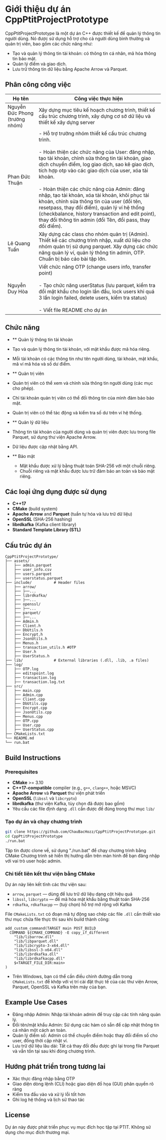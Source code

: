 # Giới thiệu dự án CppPtitProjectPrototype

CppPtitProjectPrototype là một dự án C++ được thiết kế để quản lý thông tin người dùng. Nó được sử dụng hỗ trợ cho cả người dùng bình thường và quản trị viên, bao gồm các chức năng như:
- Tạo và quản lý thông tin tài khoản: có thông tin cá nhân, mã hóa thông tin bảo mật.
- Quản lý điểm và giao dịch.
- Lưu trữ thông tin dữ liệu bằng Apache Arrow và Parquet.

## Phân công công việc
| Họ tên | Công việc thực hiện |
| --- | --- |
| Nguyễn Đức Phong (trưởng nhóm) | Xây dựng mục tiêu kế hoạch chương trình, thiết kế cấu trúc chương trình, xây dựng cơ sở dữ liệu và thiết kế xây dựng server |
| Phan Đức Thuận | \- Hỗ trợ trưởng nhóm thiết kế cấu trúc chương trình.<br><br>\- Hoàn thiện các chức năng của User: đăng nhập, tạo tài khoản, chỉnh sửa thông tin tài khoản, giao dịch chuyển điểm, log giao dịch, sao kê giao dịch, tích hợp otp vào các giao dịch của user, xóa tài khoản.<br><br>\- Hoàn thiện các chức năng của Admin: đăng nhập, tạo tài khoản, xóa tài khoản, khôi phục tài khoản, chỉnh sửa thông tin của user (đổi tên, resetpass, thay đổi điểm), quản lý ví hệ thống (checkbalance, history transaction and edit point), thay đổi thông tin admin (đổi Tên, đổi pass, thay đổi điểm). |
| Lê Quang Tuấn | Xây dựng các class cho nhóm quản trị (Admin). Thiết kế các chương trình nhập, xuất dữ liệu cho nhóm quản trị sử dụng parquet. Xây dựng các chức năng quản lý ví, quản lý thông tin admin, OTP. Chuẩn bị báo cáo bài tập lớn. |
| Nguyễn Duy Hòa | Viết chức năng OTP (change users info, transfer point)<br><br>\- Tạo chức năng userStatus (lưu parquet, kiểm tra đổi mật khẩu cho login lần đầu, lock users khi quá 3 lần login failed, delete users, kiểm tra status)<br><br>\- Viết file README cho dự án |
##  Chức năng

-  ** Quản lý thông tin tài khoản
  - Tạo và quản lý thông tin tài khoản, với mật khẩu được mã hóa riêng.
  - Mỗi tài khoản có các thông tin như tên người dùng, tài khoản, mật khẩu, mã ví mã hóa và số dư điểm.


-  ** Quản trị viên
  - Quản trị viên có thể xem và chỉnh sửa thông tin người dùng (các mục cho phép).
  - Chỉ tài khoản quản trị viên có thể đổi thông tin của mình đảm bảo bảo mật.
  - Quản trị viên có thể tác động và kiểm tra số dư trên ví hệ thống.

-  ** Quản lý dữ liệu
  - Thông tin tài khoản của người dùng và quản trị viên được lưu trong file Parquet, sử dụng thư viện Apache Arrow.
  - Dữ liệu được cập nhật bằng API.

- ** Bảo mật
  - Mật khẩu được xử lý bằng thuật toán SHA-256 với một chuỗi riêng.
  - Chuỗi riêng và mật khẩu được lưu trữ đảm bảo an toàn và bảo mật riêng.

##  Các loại ứng dụng được sử dụng

- **C++17**
- **CMake** (build system)
- **Apache Arrow** and **Parquet** (tuần tự hóa và lưu trữ dữ liệu)
- **OpenSSL** (SHA-256 hashing)
- **librdkafka** (Kafka client library)
- **Standard Template Library (STL)**

##  Cấu trúc dự án

```
CppPtitProjectPrototype/
├── assets/
│   ├── admin.parquet
│   ├── user_info.csv
│   ├── users.parquet
│   ├── userstatus.parquet
├── include/          # Header files
│   ├── arrow/
│   ├── ├──...
│   ├── librdkafka/
│   ├── ├──...
│   ├── openssl/
│   ├── ├──...
│   ├── parquet/
│   ├── ├──...
│   ├── Admin.h
│   ├── Client.h
│   ├── DbUtils.h
│   ├── Encrypt.h
│   ├── JsonUtils.h
│   ├── Menus.h
│   ├── transaction_utils.h #OTP
│   ├── User.h
│   ├── UserStatus.h  
├── lib/              # External libraries (.dll, .lib, .a files)
├── log/
│   ├── OTP.log
│   ├── editspoint.log
│   ├── transaction.log
│   ├── transaction.log.txt
├── src/
│   ├── main.cpp
│   ├── Admin.cpp
│   ├── Client.cpp
│   ├── DbUtils.cpp
│   ├── Encrypt.cpp
│   ├── JsonUtils.cpp
│   ├── Menus.cpp
│   ├── OTP.cpp
│   ├── User.cpp
│   ├── UserStatus.cpp  
├── CMakeLists.txt
└── README.md
└── run.bat
```

##  Build Instructions

### Prerequisites

- **CMake** >= 3.10
- **C++17-compatible** compiler (e.g., `g++`, `clang++`, hoặc MSVC)
- **Apache Arrow** và **Parquet** thư viện phát triển
- **OpenSSL** (`libssl` và `libcrypto`)
- **librdkafka** (thư viện Kafka, tùy chọn đã được bao gồm)
- Yêu cầu các file định dạng `.dll` cần được để đúng trong thư mục `lib/`

### Tạo dự án và chạy chương trình

```bash
git clone https://github.com/ChauBacHozz/CppPtitProjectPrototype.git
cd CppPtitProjectPrototype
./run.bat
```

Tập tin được clone về, sử dụng "./run.bat" để chạy chương trình bằng CMake
Chương trình sẽ hiển thị hướng dẫn trên màn hình để bạn đăng nhập với vai trò user hoặc admin.

###  Chi tiết liên kết thư viện bằng CMake

Dự án này liên kết tĩnh các thư viện sau:

- `arrow`, `parquet` — dùng để lưu trữ dữ liệu dạng cột hiệu quả
- `libssl`, `libcrypto` — để mã hóa mật khẩu bằng thuật toán SHA-256
- `rdkafka`, `rdkafkacpp` — (tuỳ chọn) hỗ trợ mở rộng với Kafka

File `CMakeLists.txt` có đoạn mã tự động sao chép các file `.dll` cần thiết vào thư mục chứa file thực thi sau khi build thành công:

```
add_custom_command(TARGET main POST_BUILD
  COMMAND ${CMAKE_COMMAND} -E copy_if_different
    "lib/libarrow.dll"
    "lib/libparquet.dll"
    "lib/libcrypto-3-x64.dll"
    "lib/libssl-3-x64.dll"
    "lib/librdkafka.dll"
    "lib/librdkafkacpp.dll"
    $<TARGET_FILE_DIR:main>
)
```

- Trên Windows, bạn có thể cần điều chỉnh đường dẫn trong `CMakeLists.txt` để khớp với vị trí cài đặt thực tế của các thư viện Arrow, Parquet, OpenSSL và Kafka trên máy của bạn.

##  Example Use Cases

- Đăng nhập Admin: Nhập tài khoản admin để truy cập các tính năng quản lý.
- Đổi tên/mật khẩu Admin: Sử dụng các hàm có sẵn để cập nhật thông tin cá nhân một cách an toàn.
- Quản lý điểm số: Admin có thể chuyển điểm hoặc thay đổi điểm số cho user, đồng thời cập nhật ví.
- Lưu trữ dữ liệu lâu dài: Tất cả thay đổi đều được ghi lại trong file Parquet và vẫn tồn tại sau khi đóng chương trình.

##  Hướng phát triển trong tương lai

- Xác thực đăng nhập bằng OTP
- Giao diện dòng lệnh (CLI) hoặc giao diện đồ họa (GUI) phân quyền rõ ràng
- Kiểm tra đầu vào và xử lý lỗi tốt hơn
- Ghi log hệ thống và lịch sử thao tác

##  License

Dự án này được phát triển phục vụ mục đích học tập tại PTIT. Không sử dụng cho mục đích thương mại.
